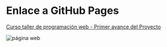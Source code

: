 # Enlace a GitHub Pages

[Curso taller de programación web - Primer avance del Proyecto](https://robermejia.github.io/avance2_proyecto_taller_de_programacion_web-main/)
  
![página web](https://i.ibb.co/SXzRZjz/image.png)